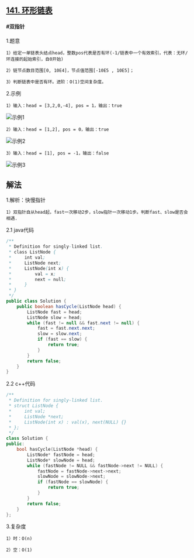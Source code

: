 ## [141. 环形链表](https://leetcode.cn/problems/linked-list-cycle/description/)

#### #双指针
1.题意

    1）给定一单链表头结点head，整数pos代表是否有环(-1/链表中一个有效索引，代表：无环/环连接的起始索引，自0开始)

    2）链节点数目范围[0, 10E4]，节点值范围[-10E5 , 10E5]；

    3）判断链表中是否有环。进阶：O(1)空间复杂度。

2.示例

    1）输入：head = [3,2,0,-4], pos = 1，输出：true
![示例1](https://assets.leetcode-cn.com/aliyun-lc-upload/uploads/2018/12/07/circularlinkedlist.png)

    2）输入：head = [1,2], pos = 0，输出：true
![示例2](https://assets.leetcode-cn.com/aliyun-lc-upload/uploads/2018/12/07/circularlinkedlist_test2.png)

    3）输入：head = [1], pos = -1，输出：false
![示例3](https://assets.leetcode-cn.com/aliyun-lc-upload/uploads/2018/12/07/circularlinkedlist_test3.png)
## 解法
1.解析：快慢指针

    1）双指针自从head起，fast一次移动2步，slow指针一次移动1步。判断fast、slow是否会相遇.

2.1 java代码
```java
/**
 * Definition for singly-linked list.
 * class ListNode {
 *     int val;
 *     ListNode next;
 *     ListNode(int x) {
 *         val = x;
 *         next = null;
 *     }
 * }
 */
public class Solution {
    public boolean hasCycle(ListNode head) {
        ListNode fast = head;
        ListNode slow = head;
        while (fast != null && fast.next != null) {
            fast = fast.next.next;
            slow = slow.next;
            if (fast == slow) {
                return true;
            }
        }
        return false;
    }
}
```

2.2 c++代码
```c++
/**
 * Definition for singly-linked list.
 * struct ListNode {
 *     int val;
 *     ListNode *next;
 *     ListNode(int x) : val(x), next(NULL) {}
 * };
 */
class Solution {
public:
    bool hasCycle(ListNode *head) {
        ListNode* fastNode = head;
        ListNode* slowNode = head;
        while (fastNode != NULL && fastNode->next != NULL) {
            fastNode = fastNode->next->next;
            slowNode = slowNode->next;
            if (fastNode == slowNode) {
                return true;
            }
        }
        return false;
    }
};
```

3.复杂度

    1）时：O(n)

    2）空：O(1)
